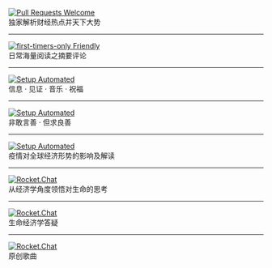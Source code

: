 

[![Pull Requests Welcome](https://img.shields.io/badge/video-%E6%AF%8F%E5%91%A8%E4%B8%80%E8%AF%BE-green)](https://xbxmt.github.io/v.github.io/)  
独家解析财经热点并天下大势

---
[![first-timers-only Friendly](https://img.shields.io/badge/Article-晓观天下-yellow)](https://xbxmt.github.io/Article.github.io/)<br>
日常海量阅读之摘要评论

---
[![Setup Automated](https://img.shields.io/badge/video-%E7%89%B9%E5%88%AB%E6%B4%BB%E5%8A%A8-orange)](https://xbxmt.github.io/tehui.github.io/)<br>
信息 · 见证 · 音乐 · 祝福

---
[![Setup Automated](https://img.shields.io/badge/video-%E5%96%84%E5%95%86%E5%88%86%E4%BA%AB-ff69b4)](https://xbxmt.github.io/shans.github.io/)<br>
非敢言善 · 但求良善

---
[![Setup Automated](https://img.shields.io/badge/video-病毒启示录-red)](https://xbxmt.github.io/bd.github.io/)<br>
疫情对全球经济形势的影响及解读

---
[![Rocket.Chat](https://img.shields.io/badge/video-%E7%94%9F%E5%91%BD%E7%BB%8F%E6%B5%8E%E5%AD%A6-blue)](https://xbxmt.github.io/jingji.github.io/)<br>
从经济学角度领悟对生命的思考

---
[![Rocket.Chat](https://img.shields.io/badge/video-%E7%94%9F%E5%91%BD%E7%BB%8F%E6%B5%8E%E5%AD%A6%E9%97%AE%E7%AD%94-informational)](https://xbxmt.github.io/100.github.io/)<br>
生命经济学答疑

---
[![Rocket.Chat](https://img.shields.io/badge/%E2%99%AC-%E5%8E%9F%E5%88%9B%E6%AD%8C%E6%9B%B2-yellowgreen)](https://xbxmt.github.io/music.github.io/)<br>
原创歌曲
